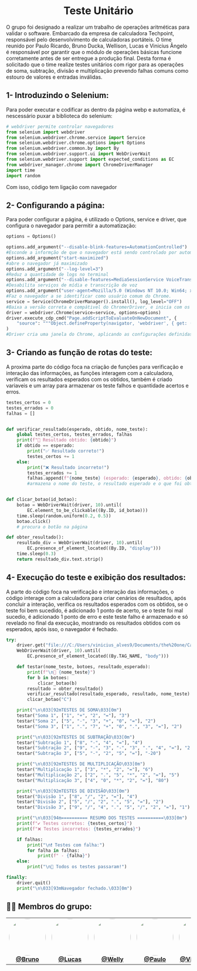 <h1 align="center">Teste Unitário</h1>

O grupo foi designado a realizar um trabalho de operações aritméticas para validar o software. Embarcado da empresa de calculadora Techpoint, responsável pelo desenvolvimento de calculadoras portáteis. O time reunido por Paulo Ricardo, Bruno Ducka, Wellison, Lucas e Vinicius Ângelo é responsável por garantir que o módulo de operações básicas funcione corretamente antes de ser entregue a produção final. Desta forma é solicitado que o time realize testes unitários com rigor para as operações de soma, subtração, divisão e multiplicação prevendo
falhas comuns como estouro de valores e entradas inválidas.

## 1- Introduzindo o Selenium:

Para poder executar e codificar as dentro da página webp e automatiza, é nescessário puxar a biblioteca do selenium:

 ```python
# webdriver permite controlar navegadores
from selenium import webdriver
from selenium.webdriver.chrome.service import Service
from selenium.webdriver.chrome.options import Options
from selenium.webdriver.common.by import By
from selenium.webdriver.support.ui import WebDriverWait
from selenium.webdriver.support import expected_conditions as EC
from webdriver_manager.chrome import ChromeDriverManager
import time
import random
```
Com isso, código tem ligação com navegador

## 2- Configurando a página:

Para poder configurar a página, é utilizado o Options, service e driver, que configura o navegador para permitir a automatização:

```python
options = Options()

options.add_argument("--disable-blink-features=AutomationControlled")
#Esconde a informção de que o navegador está sendo controlado por automação
options.add_argument("start-maximized")
#abre o navegador já maximizado
options.add_argument("--log-level=3")
#Reduz a quantidade de logs no terminal
options.add_argument("--disable-features=MediaSessionService VoiceTranscriptionCapability")
#Desabilita serviços de mídia e transcrição de voz
options.add_argument("user-agent=Mozilla/5.0 (Windows NT 10.0; Win64; x64) AppleWebKit/537.36 (KHTML, like Gecko) Chrome/124.0.0.0 Safari/537.36")
#Faz o navegador a se identificar como usuário comum do Chrome.
service = Service(ChromeDriverManager().install(), log_level="OFF")
#Baixa a versão correta e compátivel do ChromerDriver, e inicia com os logs preparativos desligados para deixar o código mais limpo
driver = webdriver.Chrome(service=service, options=options)
driver.execute_cdp_cmd("Page.addScriptToEvaluateOnNewDocument", {
    "source": """Object.defineProperty(navigator, 'webdriver', { get: () => undefined });"""
)
#Driver cria uma janela do Chrome, aplicando as configurações definidas no options e utilizando o service;


```

## 3- Criando as função de rotas do teste:

A proxima parte do código foca na criação de funções para verificação e interação das informações, as funções interagem com a calculadora, verificam os resultados esperados com os obtidos, também é criado variaveis e um array para armazenar os teste falhos e quantidade acertos e erros.

```python
testes_certos = 0
testes_errados = 0
falhas = []


def verificar_resultado(esperado, obtido, nome_teste):
    global testes_certos, testes_errados, falhas
    print(f"🧮 Resultado obtido: {obtido}")
    if obtido == esperado:
        print("✅ Resultado correto!")
        testes_certos += 1
    else:
        print("❌ Resultado incorreto!")
        testes_errados += 1
        falhas.append(f"{nome_teste} (esperado: {esperado}, obtido: {obtido})")
        #armazena o nome do teste, o resultado esperado e o que foi obtido


def clicar_botao(id_botao):
    botao = WebDriverWait(driver, 10).until(
        EC.element_to_be_clickable((By.ID, id_botao)))
    time.sleep(random.uniform(0.2, 0.5))
    botao.click()
    # procura o botão na página

def obter_resultado():
    resultado_div = WebDriverWait(driver, 10).until(
        EC.presence_of_element_located((By.ID, "display")))
    time.sleep(0.3)
    return resultado_div.text.strip()

```
## 4- Execução do teste e exibição dos resultados:
A parte do código foca na verificação e interação das informações, o código interage com a calculadora para criar cenários de resultados, após concluir a interação, verifica os resultados esperados com os obtidos, se o teste foi bem sucedido, é adicionado 1 ponto de acerto, se o teste foi mal sucedio, é adicionado 1 ponto de erro e este teste falho é armazenado e só revelado no final da execução, mostrando os resultados obtidos com os esperados, após isso, o navegador é fechado.

```python
try:
    driver.get("file:///C:/Users/vinicius_alves9/Documents/the%20one/Calculadora.html")
    WebDriverWait(driver, 10).until(
        EC.presence_of_element_located((By.TAG_NAME, "body")))

    def testar(nome_teste, botoes, resultado_esperado):
        print(f"\n🔹 {nome_teste}")
        for b in botoes:
            clicar_botao(b)
        resultado = obter_resultado()
        verificar_resultado(resultado_esperado, resultado, nome_teste)
        clicar_botao("C")

    print("\n\033[92mTESTES DE SOMA\033[0m")
    testar("Soma 1", ["1", "+", "2", "="], "3")
    testar("Soma 2", ["5", "-", "3", "+", "0", "="], "2")
    testar("Soma 3", ["1", ".", "7", "+", "0", ".", "3", "="], "2")

    print("\n\033[92mTESTES DE SUBTRAÇÃO\033[0m")
    testar("Subtração 1", ["8", "-", "4", "="], "4")
    testar("Subtração 2", ["9", "-", "3", "-", "3", ".", "4", "="], "2.6")
    testar("Subtração 3", ["5", "-", "2", "5", "="], "-20")

    print("\n\033[92mTESTES DE MULTIPLICAÇÃO\033[0m")
    testar("Multiplicação 1", ["3", "*", "2", "="], "6")
    testar("Multiplicação 2", ["2", ".", "5", "*", "2", "="], "5")
    testar("Multiplicação 3", ["4", "0", "*", "2", "="], "80")

    print("\n\033[92mTESTES DE DIVISÃO\033[0m")
    testar("Divisão 1", ["8", "/", "2", "="], "4")
    testar("Divisão 2", ["5", "/", "2", ".", "5", "="], "2")
    testar("Divisão 3", ["9", "/", "4", ".", "5", "/", "2", "="], "1")

    print("\n\033[94m========== RESUMO DOS TESTES ==========\033[0m")
    print(f"✔️ Testes corretos: {testes_certos}")
    print(f"❌ Testes incorretos: {testes_errados}")

    if falhas:
        print("\n❗ Testes com falha:")
        for falha in falhas:
            print(f" - {falha}")
    else:
        print("\n🎉 Todos os testes passaram!")

finally:
    driver.quit()
    print("\n\033[93mNavegador fechado.\033[0m")

```

## 🧑‍💻 Membros do grupo:
<table> <tr> <td align="center"> <a href="https://github.com/dutkabruno" target="_blank"> <img src="https://github.com/dutkabruno.png" width="100px" style="border-radius:50%"/><br/> <b>@Bruno</b> </a> </td> <td align="center"> <a href="https://github.com/luc4as-calixto" target="_blank"> <img src="https://github.com/luc4as-calixto.png" width="100px" style="border-radius:50%"/><br/> <b>@Lucas</b> </a> </td> <td align="center"> <a href="https://github.com/WellyRudnick" target="_blank"> <img src="https://github.com/WellyRudnick.png" width="100px" style="border-radius:50%"/><br/> <b>@Welly</b> </a> </td> <td align="center"> <a href="https://github.com/Paulo-r-joao" target="_blank"> <img src="https://github.com/Paulo-r-joao.png" width="100px" style="border-radius:50%"/><br/> <b>@Paulo</b> </a> </td> <td align="center"> <a href="https://github.com/vinicius835" target="_blank"> <img src="https://github.com/vinicius835.png" width="100px" style="border-radius:50%"/><br/> <b>@Vinicius.A</b> </a> </td> </tr> </table>
